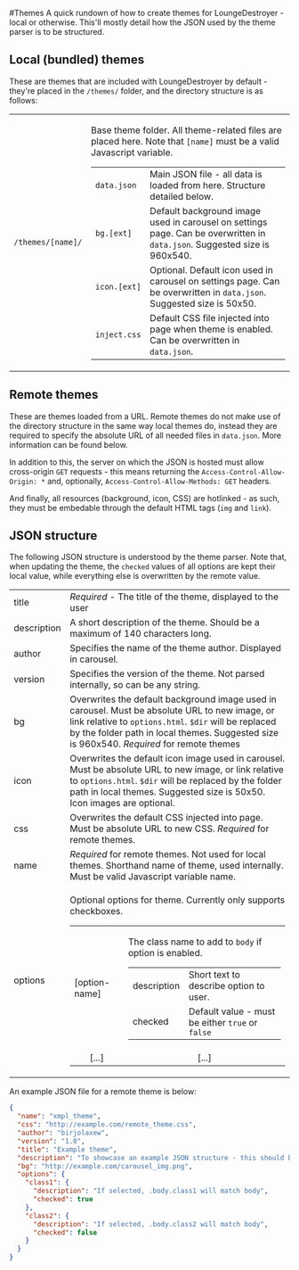 #Themes
A quick rundown of how to create themes for LoungeDestroyer - local or otherwise.
This'll mostly detail how the JSON used by the theme parser is to be structured.

## Local (bundled) themes
These are themes that are included with LoungeDestroyer by default - they're placed in the `/themes/` folder, and the directory structure is as follows:

<table>
  <tbody>
    <tr>
      <td><code>/themes/[name]/</code></td>
      <td>
        <p>Base theme folder. All theme-related files are placed here. Note that <code>[name]</code> must be a valid Javascript variable.</p>
        <table>
          <tbody>
            <tr>
              <td><code>data.json</code></td>
              <td>Main JSON file - all data is loaded from here. Structure detailed below.</td>
            </tr>
            <tr>
              <td><code>bg.[ext]</code></td>
              <td>Default background image used in carousel on settings page. Can be overwritten in <code>data.json</code>. Suggested size is 960x540.</td>
            </tr>
            <tr>
              <td><code>icon.[ext]</code></td>
              <td>Optional. Default icon used in carousel on settings page. Can be overwritten in <code>data.json</code>. Suggested size is 50x50.</td>
            </tr>
            <tr>
              <td><code>inject.css</code></td>
              <td>Default CSS file injected into page when theme is enabled. Can be overwritten in <code>data.json</code>.</td>
            </tr>
          </tbody>
        </table>
      </td>
    </tr>
  </tbody>
</table>

## Remote themes
These are themes loaded from a URL. Remote themes do not make use of the directory structure in the same way local themes do, instead they are required to specify the absolute URL of all needed files in `data.json`. More information can be found below.

In addition to this, the server on which the JSON is hosted must allow cross-origin `GET` requests - this means returning the `Access-Control-Allow-Origin: *` and, optionally, `Access-Control-Allow-Methods: GET` headers.

And finally, all resources (background, icon, CSS) are hotlinked - as such, they must be embedable through the default HTML tags (`img` and `link`).

## JSON structure
The following JSON structure is understood by the theme parser. Note that, when updating the theme, the `checked` values of all options are kept their local value, while everything else is overwritten by the remote value.

<table>
  <tbody>
    <tr>
      <td>title</td>
      <td><em>Required</em> - The title of the theme, displayed to the user</td>
    </tr>
    <tr>
      <td>description</td>
      <td>A short description of the theme. Should be a maximum of 140 characters long.</td>
    </tr>
    <tr>
      <td>author</td>
      <td>Specifies the name of the theme author. Displayed in carousel.</td>
    </tr>
    <tr>
      <td>version</td>
      <td>Specifies the version of the theme. Not parsed internally, so can be any string.</td>
    </tr>
    <tr>
      <td>bg</td>
      <td>Overwrites the default background image used in carousel. Must be absolute URL to new image, or link relative to <code>options.html</code>. <code>$dir</code> will be replaced by the folder path in local themes. Suggested size is 960x540. <em>Required</em> for remote themes</td>
    </tr>
    <tr>
      <td>icon</td>
      <td>Overwrites the default icon image used in carousel. Must be absolute URL to new image, or link relative to <code>options.html</code>. <code>$dir</code> will be replaced by the folder path in local themes. Suggested size is 50x50. Icon images are optional.</td>
    </tr>
    <tr>
      <td>css</td>
      <td>Overwrites the default CSS injected into page. Must be absolute URL to new CSS. <em>Required</em> for remote themes.</td>
    </tr>
    <tr>
      <td>name</td>
      <td><em>Required</em> for remote themes. Not used for local themes. Shorthand name of theme, used internally. Must be valid Javascript variable name.</td>
    </tr>
    <tr>
      <td>options</td>
      <td>
        <p>Optional options for theme. Currently only supports checkboxes.</p>
        <table>
          <tbody>
            <tr>
              <td>[option-name]</td>
              <td>
                <p>The class name to add to <code>body</code> if option is enabled.</p>
                <table>
                  <tbody>
                    <tr>
                      <td>description</td>
                      <td>Short text to describe option to user.</td>
                    </tr>
                    <tr>
                      <td>checked</td>
                      <td>Default value - must be either <code>true</code> or <code>false</code></td>
                    </tr>
                  </tbody>
                </table>
              </td>
            </tr>
            <tr>
              <td align="middle">[...]</td>
              <td align="middle">[...]</td>
            </tr>
          </tbody>
        </table>
      </td>
    </tr>
  </tbody>
</table>

An example JSON file for a remote theme is below:

```json
{
  "name": "xmpl_theme",
  "css": "http://example.com/remote_theme.css",
  "author": "birjolaxew",
  "version": "1.0",
  "title": "Example theme",
  "description": "To showcase an example JSON structure - this should be a maximum of 140 characters long",
  "bg": "http://example.com/carousel_img.png",
  "options": {
    "class1": {
      "description": "If selected, .body.class1 will match body",
      "checked": true
    },
    "class2": {
      "description": "If selected, .body.class2 will match body",
      "checked": false
    }
  }
}
```